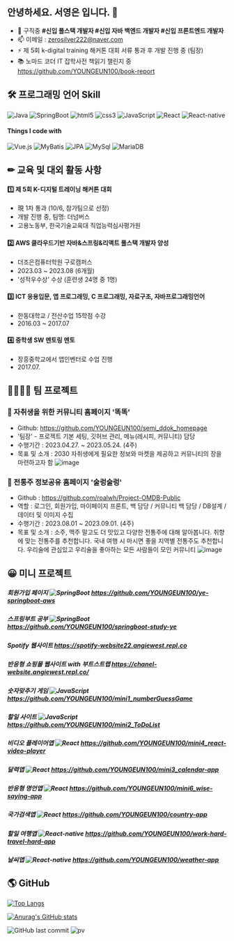 ## 안녕하세요. 서영은 입니다. 👋

- 🔭 구직중   **#신입 풀스택 개발자 #신입 자바 백엔드 개발자 #신입 프론트엔드 개발자**
- 📫 이메일 : zerosilver222@naver.com
- ⚡ 제 5회 k-digital training 해커톤 대회 서류 통과 후 개발 진행 중 (팀장)
- 📚 노마드 코더 IT 잡학사전 책읽기 챌린지 중 https://github.com/YOUNGEUN100/book-report

## 🛠 프로그래밍 언어 Skill
<p>
  <img alt="Java" src="https://img.shields.io/badge/-Java-46a2f1?style=flat-square&logo=Java&logoColor=white" /> 
  <img alt="SpringBoot" src="https://img.shields.io/badge/-SpringBoot-2088FF?style=flat-square&logo=SpringBoot&logoColor=white" />
  <img alt="html5" src="https://img.shields.io/badge/-HTML5-E34F26?style=flat-square&logo=html5&logoColor=white" />
  <img alt="css3" src="https://img.shields.io/badge/-css3-FB542B?style=flat-square&logo=css3&logoColor=white" />
  <img alt="JavaScript" src="https://img.shields.io/badge/-JavaScript-5849BE?style=flat-square&logo=JavaScript&logoColor=white" />
  <img alt="React" src="https://img.shields.io/badge/-React-45b8d8?style=flat-square&logo=react&logoColor=white" />
  <img alt="React-native" src="https://img.shields.io/badge/-ReactNative-45b8d8?style=flat-square&logo=reactnative&logoColor=white" />
</p>

#### Things I code with
<p>
 <img alt="Vue.js" src="https://img.shields.io/badge/-Vue.js-8DD6F9?style=flat-square&logo=Vue.js&logoColor=white" /> 
  <img alt="MyBatis" src="https://img.shields.io/badge/-MyBatis-430098?style=flat-square&logo=MyBatis&logoColor=white" />
  <img alt="JPA" src="https://img.shields.io/badge/-JPA-311C87?style=flat-square&logo=JPA&logoColor=white" />
  <img alt="MySql" src="https://img.shields.io/badge/-MySql-1a73e8?style=flat-square&logo=MySql&logoColor=white" />
  <img alt="MariaDB" src="https://img.shields.io/badge/-MariaDB-007ACC?style=flat-square&logo=MariaDB&logoColor=white" />
</p>


## ✏ 교육 및 대외 활동 사항
#### 1️⃣ 제 5회 K-디지털 트레이닝 해커톤 대회
- 現 1차 통과 (10/6, 참가팀으로 선정)
- 개발 진행 중, 팀명: 더넘버스
- 고용노동부, 한국기술교육대 직업능력심사평가원
#### 2️⃣ AWS 클라우드기반 자바&스프링&리액트 풀스택 개발자 양성
- 더조은컴퓨터학원 구로캠퍼스
- 2023.03 ~ 2023.08 (6개월)
- '성적우수상' 수상 (훈련생 24명 중 1명) 
#### 3️⃣ ICT 응용입문, 앱 프로그래밍, C 프로그래밍, 자료구조, 자바프로그래밍언어
- 한동대학교 / 전산수업 15학점 수강
- 2016.03 ~ 2017.07
#### 4️⃣ 중학생 SW 멘토링 멘토
- 장흥중학교에서 앱인벤터로 수업 진행
- 2017.07.

## 👨‍👨‍👧‍👧 팀 프로젝트
### 📕 자취생을 위한 커뮤니티 홈페이지 '똑똑'
- Github: https://github.com/YOUNGEUN100/semi_ddok_homepage
- '팀장' - 프로젝트 기본 세팅, 깃허브 관리, 메뉴(레시피, 커뮤니티) 담당
- 수행기간 : 2023.04.27. ~ 2023.05.24. (4주)
- 목표 및 소개 : 2030 자취생에게 필요한 정보와 마켓을 제공하고 커뮤니티의 장을 마련하고자 함
![image](https://github.com/YOUNGEUN100/YOUNGEUN100/assets/121986519/b30eb797-a07a-485b-a7a1-27b166f6c298)

### 📗 전통주 정보공유 홈페이지 '술렁술렁'
- Github : https://github.com/roalwh/Project-OMDB-Public
- 역할 : 로그인, 회원가입, 마이페이지 프론트, 백 담당 / 커뮤니티 백 담당 / DB설계 / 데이터 및 이미지 수집
- 수행기간 : 2023.08.01 ~ 2023.09.01. (4주)
- 목표 및 소개 : 소주, 맥주 말고도 더 맛있고 다양한 전통주에 대해 알아봅니다. 취향에 맞는 전통주를 추천합니다. 국내 여행 시 마시면 좋을 지역별 전통주도 추천합니다. 우리술에 관심있고 우리술을 좋아하는 모든 사람들이 모인 커뮤니티
![image](https://github.com/YOUNGEUN100/YOUNGEUN100/assets/121986519/15243e02-3539-41fa-925c-7320a37fc039)

## 😀 미니 프로젝트
##### 회원가입 페이지 <img alt="SpringBoot" src="https://img.shields.io/badge/-SpringBoot-2088FF?style=flat-square&logo=SpringBoot&logoColor=white" /> https://github.com/YOUNGEUN100/ye-springboot-aws
##### 스프링부트 공부 <img alt="SpringBoot" src="https://img.shields.io/badge/-SpringBoot-2088FF?style=flat-square&logo=SpringBoot&logoColor=white" /> https://github.com/YOUNGEUN100/springboot-study-ye
##### Spotify 웹사이트 https://spotify-website22.angiewest.repl.co
##### 반응형 쇼핑몰 웹사이트 with 부트스트랩 https://chanel-website.angiewest.repl.co/
##### 숫자맞추기 게임 <img alt="JavaScript" src="https://img.shields.io/badge/-JavaScript-5849BE?style=flatsquare&logo=JavaScript&logoColor=white"/> https://github.com/YOUNGEUN100/mini1_numberGuessGame
##### 할일 사이트 <img alt="JavaScript" src="https://img.shields.io/badge/-JavaScript-5849BE?style=flat-square&logo=JavaScript&logoColor=white" /> https://github.com/YOUNGEUN100/mini2_ToDoList
##### 비디오 플레이어앱   <img alt="React" src="https://img.shields.io/badge/-React-45b8d8?style=flat-square&logo=react&logoColor=white" /> https://github.com/YOUNGEUN100/mini4_react-video-player
##### 달력앱   <img alt="React" src="https://img.shields.io/badge/-React-45b8d8?style=flat-square&logo=react&logoColor=white" /> https://github.com/YOUNGEUN100/mini3_calendar-app
##### 반응형 명언앱   <img alt="React" src="https://img.shields.io/badge/-React-45b8d8?style=flat-square&logo=react&logoColor=white" /> https://github.com/YOUNGEUN100/mini6_wise-saying-app
##### 국가검색앱   <img alt="React" src="https://img.shields.io/badge/-React-45b8d8?style=flat-square&logo=react&logoColor=white" /> https://github.com/YOUNGEUN100/country-app
##### 할일 여행앱   <img alt="React-native" src="https://img.shields.io/badge/-ReactNative-45b8d8?style=flat-square&logo=reactnative&logoColor=white" /> https://github.com/YOUNGEUN100/work-hard-travel-hard-app
##### 날씨앱   <img alt="React-native" src="https://img.shields.io/badge/-ReactNative-45b8d8?style=flat-square&logo=reactnative&logoColor=white" /> https://github.com/YOUNGEUN100/weather-app

## 🌎 GitHub

[![Top Langs](https://github-readme-stats.vercel.app/api/top-langs/?username=YOUNGEUN100&layout=compact)](https://github.com/YOUNGEUN100/github-readme-stats)

[![Anurag's GitHub stats](https://github-readme-stats.vercel.app/api?username=YOUNGEUN100)](https://github.com/YOUNGEUN100/github-readme-stats)

![GitHub last commit](https://img.shields.io/github/last-commit/YOUNGEUN100/YOUNGEUN100)
![pv](https://pageview.vercel.app/?github_user=YOUNGEUN100)















